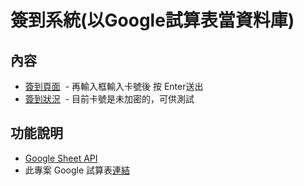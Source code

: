 # 簽到系統(以Google試算表當資料庫)
## 內容
- [簽到頁面](https://nick0603.github.io/GoogleSheet_CheckIn/index.html)
  - 再輸入框輸入卡號後 按 Enter送出
- [簽到狀況](https://nick0603.github.io/GoogleSheet_CheckIn/status.html)
  - 目前卡號是未加密的，可供測試
## 功能說明
* [Google Sheet API](https://developers.google.com/sheets/api/)
* 此專案 Google 試算表[連結](https://docs.google.com/spreadsheets/d/1l0xavBL8wbBJJ5f2CNAhN_e60ijrBz3YYJHcm9vBxYA/edit?usp=sharing)
